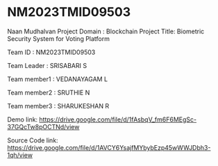# NM2023TMID09503
Naan Mudhalvan Project
Domain : Blockchain
Project Title: Biometric Security System for Voting Platform

Team ID : NM2023TMID09503

Team Leader : SRISABARI S

Team member1 : VEDANAYAGAM L

Team member2 : SRUTHIE N

Team member3 : SHARUKESHAN R

Demo link: https://drive.google.com/file/d/1fAsbqV_fm6F6MEgSc-37GQcTw8pOCTNd/view

Source Code link: https://drive.google.com/file/d/1AVCY6YsajfMYbybEzp45wWWJDbh3-1qh/view
